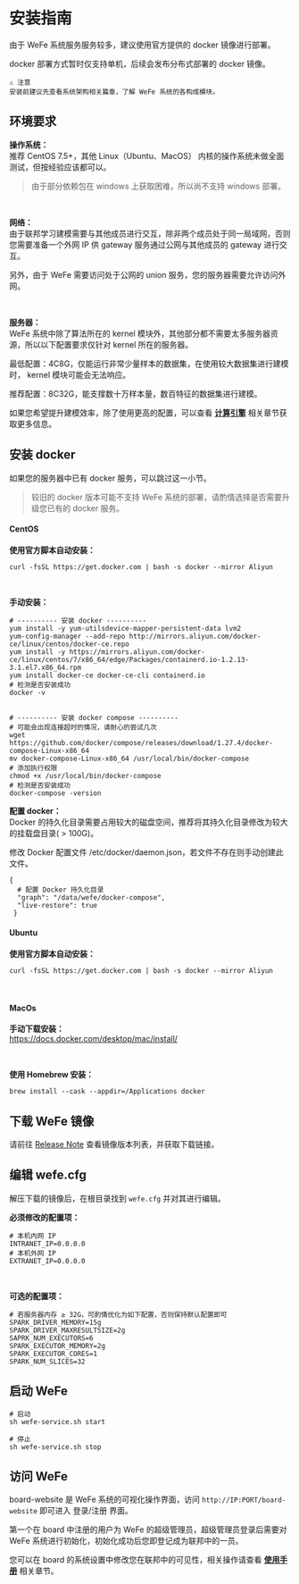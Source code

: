 # 安装指南

由于 WeFe 系统服务服务较多，建议使用官方提供的 docker 镜像进行部署。

docker 部署方式暂时仅支持单机，后续会发布分布式部署的 docker 镜像。

    ⚠️ 注意
    安装前建议先查看系统架构相关篇章，了解 WeFe 系统的各构成模块。

## 环境要求

**操作系统：**<br>
推荐 CentOS 7.5+，其他 Linux（Ubuntu、MacOS） 内核的操作系统未做全面测试，但按经验应该都可以。

> 由于部分依赖包在 windows 上获取困难，所以尚不支持 windows 部署。 

<br>

**网络：**<br>
由于联邦学习建模需要与其他成员进行交互，除非两个成员处于同一局域网，否则您需要准备一个外网 IP 供 gateway 服务通过公网与其他成员的 gateway 进行交互。

另外，由于 WeFe 需要访问处于公网的 union 服务，您的服务器需要允许访问外网。

<br>

**服务器：**<br>
WeFe 系统中除了算法所在的 kernel 模块外，其他部分都不需要太多服务器资源，所以以下配置要求仅针对 kernel 所在的服务器。

最低配置：4C8G，仅能运行非常少量样本的数据集，在使用较大数据集进行建模时， kernel 模块可能会无法响应。

推荐配置：8C32G，能支撑数十万样本量，数百特征的数据集进行建模。

如果您希望提升建模效率，除了使用更高的配置，可以查看 [**计算引擎**](/calculation_engine/calculation_engine) 相关章节获取更多信息。


## 安装 docker

如果您的服务器中已有 docker 服务，可以跳过这一小节。

> 较旧的 docker 版本可能不支持 WeFe 系统的部署，请酌情选择是否需要升级您已有的 docker 服务。


<!-- tabs:start -->

#### **CentOS**

**使用官方脚本自动安装：**
```shell
curl -fsSL https://get.docker.com | bash -s docker --mirror Aliyun
```

<br>

**手动安装：**
```shell
# ---------- 安装 docker ----------
yum install -y yum-utilsdevice-mapper-persistent-data lvm2
yum-config-manager --add-repo http://mirrors.aliyun.com/docker-ce/linux/centos/docker-ce.repo
yum install -y https://mirrors.aliyun.com/docker-ce/linux/centos/7/x86_64/edge/Packages/containerd.io-1.2.13-3.1.el7.x86_64.rpm
yum install docker-ce docker-ce-cli containerd.io
# 检测是否安装成功
docker -v


# ---------- 安装 docker compose ----------
# 可能会出现连接超时的情况，请耐心的尝试几次
wget https://github.com/docker/compose/releases/download/1.27.4/docker-compose-Linux-x86_64
mv docker-compose-Linux-x86_64 /usr/local/bin/docker-compose
# 添加执行权限
chmod +x /usr/local/bin/docker-compose
# 检测是否安装成功
docker-compose -version
```

**配置 docker：**<br>
Docker 的持久化目录需要占用较大的磁盘空间，推荐将其持久化目录修改为较大的挂载盘目录( > 100G)。

修改 Docker 配置文件 /etc/docker/daemon.json，若文件不存在则手动创建此文件。
```shell
{
  # 配置 Docker 持久化目录
  "graph": "/data/wefe/docker-compose",
  "live-restore": true
 }

```

#### **Ubuntu**

**使用官方脚本自动安装：**
```shell
curl -fsSL https://get.docker.com | bash -s docker --mirror Aliyun
```

<br>

#### **MacOs**

**手动下载安装：**<br>
https://docs.docker.com/desktop/mac/install/

<br>

**使用 Homebrew 安装：**
```shell
brew install --cask --appdir=/Applications docker
```

<!-- tabs:end -->


## 下载 WeFe 镜像

请前往 [Release Note](release/release) 查看镜像版本列表，并获取下载链接。

## 编辑 wefe.cfg

解压下载的镜像后，在根目录找到 `wefe.cfg` 并对其进行编辑。

**必须修改的配置项：**
```shell
# 本机内网 IP
INTRANET_IP=0.0.0.0
# 本机外网 IP
EXTRANET_IP=0.0.0.0
```

<br>

**可选的配置项：**
```shell
# 若服务器内存 ≥ 32G，可酌情优化为如下配置，否则保持默认配置即可
SPARK_DRIVER_MEMORY=15g
SPARK_DRIVER_MAXRESULTSIZE=2g
SAPRK_NUM_EXECUTORS=6
SPARK_EXECUTOR_MEMORY=2g
SPARK_EXECUTOR_CORES=1
SPARK_NUM_SLICES=32
```

## 启动 WeFe
```shell
# 启动
sh wefe-service.sh start

# 停止
sh wefe-service.sh stop
```

## 访问 WeFe

board-website 是 WeFe 系统的可视化操作界面，访问 `http://IP:PORT/board-website` 即可进入 登录/注册 界面。

第一个在 board 中注册的用户为 WeFe 的超级管理员，超级管理员登录后需要对 WeFe 系统进行初始化，初始化成功后您即登记成为联邦中的一员。

您可以在 board 的系统设置中修改您在联邦中的可见性，相关操作请查看 [**使用手册**](/operation_guide/operation_guide) 相关章节。